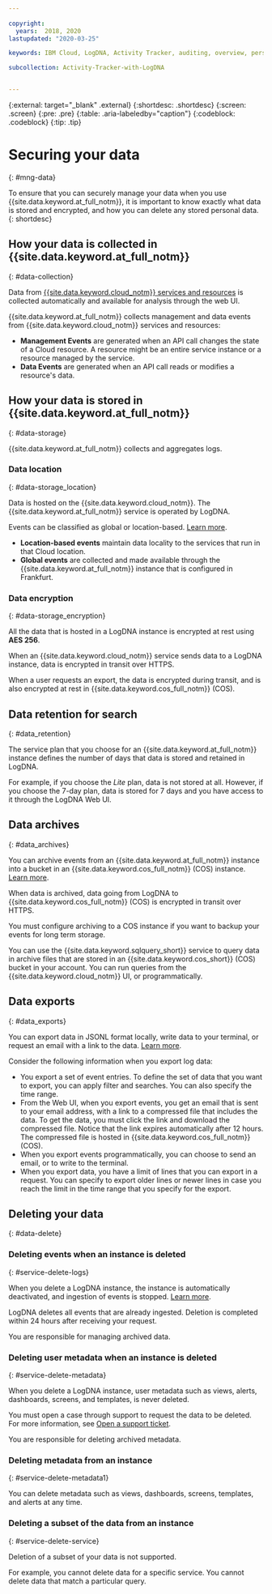 ```yaml
---
 
copyright:
  years:  2018, 2020
lastupdated: "2020-03-25"

keywords: IBM Cloud, LogDNA, Activity Tracker, auditing, overview, personal data, data deletion, PHI, data, data security, _service-name_

subcollection: Activity-Tracker-with-LogDNA


---
```


{:external: target="_blank" .external}
{:shortdesc: .shortdesc}
{:screen: .screen}
{:pre: .pre}
{:table: .aria-labeledby="caption"}
{:codeblock: .codeblock}
{:tip: .tip}


# Securing your data
{: #mng-data}

To ensure that you can securely manage your data when you use {{site.data.keyword.at_full_notm}}, it is important to know exactly what data is stored and encrypted, and how you can delete any stored personal data.
{: shortdesc}


## How your data is collected in {{site.data.keyword.at_full_notm}}
{: #data-collection}

Data from [{{site.data.keyword.cloud_notm}} services and resources](/docs/services/Activity-Tracker-with-LogDNA?topic=Activity-Tracker-with-LogDNA-cloud_services) is collected automatically and available for analysis through the web UI. 

{{site.data.keyword.at_full_notm}} collects management and data events from {{site.data.keyword.cloud_notm}} services and resources: 
* **Management Events** are generated when an API call changes the state of a Cloud resource. A resource might be an entire service instance or a resource managed by the service. 
* **Data Events** are generated when an API call reads or modifies a resource's data. 




## How your data is stored in {{site.data.keyword.at_full_notm}}
{: #data-storage}

{{site.data.keyword.at_full_notm}} collects and aggregates logs. 

### Data location
{: #data-storage_location}

Data is hosted on the {{site.data.keyword.cloud_notm}}. The {{site.data.keyword.at_full_notm}} service is operated by LogDNA.

Events can be classified as global or location-based. [Learn more](/docs/services/Activity-Tracker-with-LogDNA?topic=Activity-Tracker-with-LogDNA-event_types).
* **Location-based events** maintain data locality to the services that run in that Cloud location.
* **Global events** are collected and made available through the {{site.data.keyword.at_full_notm}} instance that is configured in Frankfurt.


### Data encryption
{: #data-storage_encryption}

All the data that is hosted in a LogDNA instance is encrypted at rest using **AES 256**.

When an {{site.data.keyword.cloud_notm}} service sends data to a LogDNA instance, data is encrypted in transit over HTTPS.

When a user requests an export, the data is encrypted during transit, and is also encrypted at rest in {{site.data.keyword.cos_full_notm}} (COS).


## Data retention for search
{: #data_retention}

The service plan that you choose for an {{site.data.keyword.at_full_notm}} instance defines the number of days that data is stored and retained in LogDNA. 

For example, if you choose the *Lite* plan, data is not stored at all. However, if you choose the 7-day plan, data is stored for 7 days and you have access to it through the LogDNA Web UI.



## Data archives
{: #data_archives}

You can archive events from an {{site.data.keyword.at_full_notm}} instance into a bucket in an {{site.data.keyword.cos_full_notm}} (COS) instance. [Learn more](/docs/services/Activity-Tracker-with-LogDNA?topic=Activity-Tracker-with-LogDNA-archiving).

When data is archived, data going from LogDNA to {{site.data.keyword.cos_full_notm}} (COS) is encrypted in transit over HTTPS.

You must configure archiving to a COS instance if you want to backup your events for long term storage.

You can use the {{site.data.keyword.sqlquery_short}} service to query data in archive files that are stored in an {{site.data.keyword.cos_short}} (COS) bucket in your account. You can run queries from the {{site.data.keyword.cloud_notm}} UI, or programmatically.

## Data exports
{: #data_exports}

You can export data in JSONL format locally, write data to your terminal, or request an email with a link to the data. [Learn more](/docs/services/Activity-Tracker-with-LogDNA?topic=Activity-Tracker-with-LogDNA-export).

Consider the following information when you export log data:
* You export a set of event entries. To define the set of data that you want to export, you can apply filter and searches. You can also specify the time range. 
* From the Web UI, when you export events, you get an email that is sent to your email address, with a link to a compressed file that includes the data. To get the data, you must click the link and download the compressed file. Notice that the link expires automatically after 12 hours. The compressed file is hosted in {{site.data.keyword.cos_full_notm}} (COS).
* When you export events programmatically, you can choose to send an email, or to write to the terminal.
* When you export data, you have a limit of lines that you can export in a request. You can specify to export older lines or newer lines in case you reach the limit in the time range that you specify for the export.


## Deleting your data
{: #data-delete}

### Deleting events when an instance is deleted
{: #service-delete-logs}

When you delete a LogDNA instance, the instance is automatically deactivated, and ingestion of events is stopped. [Learn more](/docs/services/Activity-Tracker-with-LogDNA?topic=Activity-Tracker-with-LogDNA-remove).

LogDNA deletes all events that are already ingested. Deletion is completed within 24 hours after receiving your request.

You are responsible for managing archived data. 

### Deleting user metadata when an instance is deleted
{: #service-delete-metadata}

When you delete a LogDNA instance, user metadata such as views, alerts, dashboards, screens, and templates, is never deleted. 

You must open a case through support to request the data to be deleted. For more information, see [Open a support ticket](/docs/get-support).

You are responsible for deleting archived metadata. 

### Deleting metadata from an instance
{: #service-delete-metadata1}

You can delete metadata such as views, dashboards, screens, templates, and alerts at any time.


### Deleting a subset of the data from an instance
{: #service-delete-service}

Deletion of a subset of your data is not supported. 

For example, you cannot delete data for a specific service. You cannot delete data that match a particular query.

